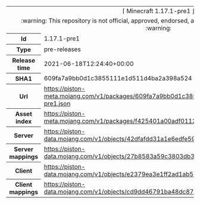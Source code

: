 <html><table>
<tr><td colspan="2" align="center"><img width="0" height="0"><br/>⌈ Minecraft 1.17.1-pre1 ⌋<br/><img width="0" height="0"></td></tr>
<tr><td colspan="2" align="center"><img width="0" height="0"><br/>
:warning: This repository is not official, approved, endorsed, associated or connected with Mojang :warning:
<br/><img width="0" height="0"></td></tr>
<tr><th>Id</th><td>1.17.1-pre1</td></tr>
<tr><th>Type</th><td>pre-releases</td></tr>
<tr><th>Release time</th><td>2021-06-18T12:24:40+00:00</td></tr>
<tr><th>SHA1</th><td>609fa7a9bb0d1c3855111e1d511d4ba2a398a524</td></tr>
<tr><th>Url</th><td><a href="https://piston-meta.mojang.com/v1/packages/609fa7a9bb0d1c3855111e1d511d4ba2a398a524/1.17.1-pre1.json">https://piston-meta.mojang.com/v1/packages/609fa7a9bb0d1c3855111e1d511d4ba2a398a524/1.17.1-pre1.json</a></td></tr>
<tr><th>Asset index</th><td><a href="https://piston-meta.mojang.com/v1/packages/f425401a00adf0112fde624ee80c66333530f8a1/1.17.json">https://piston-meta.mojang.com/v1/packages/f425401a00adf0112fde624ee80c66333530f8a1/1.17.json</a></td></tr>
<tr><th>Server</th><td><a href="https://piston-data.mojang.com/v1/objects/42dfafdd31a1e6edfe59c79ea0e109fede1c8071/server.jar">https://piston-data.mojang.com/v1/objects/42dfafdd31a1e6edfe59c79ea0e109fede1c8071/server.jar</a></td></tr>
<tr><th>Server mappings</th><td><a href="https://piston-data.mojang.com/v1/objects/27b8583a59c3803db3155640257e83d5138c9b11/server.txt">https://piston-data.mojang.com/v1/objects/27b8583a59c3803db3155640257e83d5138c9b11/server.txt</a></td></tr>
<tr><th>Client</th><td><a href="https://piston-data.mojang.com/v1/objects/e2379ea3e1ff2ad1ab566e7fad78ce39eff3781f/client.jar">https://piston-data.mojang.com/v1/objects/e2379ea3e1ff2ad1ab566e7fad78ce39eff3781f/client.jar</a></td></tr>
<tr><th>Client mappings</th><td><a href="https://piston-data.mojang.com/v1/objects/cd9dd46791ba48dc872d91b1e405dcc9dc542e85/client.txt">https://piston-data.mojang.com/v1/objects/cd9dd46791ba48dc872d91b1e405dcc9dc542e85/client.txt</a></td></tr>
</table></html>